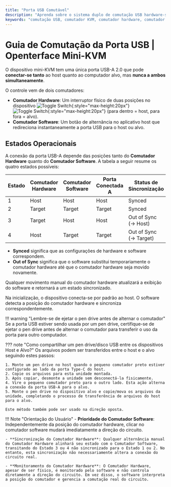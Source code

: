 ```yaml
---
title: "Porta USB Comutável"
description: "Aprenda sobre o sistema duplo de comutação USB hardware-software no Openterface Mini-KVM. Compreenda os quatro estados operacionais, diretrizes de segurança e futuras capacidades de acesso remoto."
keywords: "comutação USB, comutador KVM, comutador hardware, comutador software, controle de porta USB, KVM over USB, KVM over IP, acesso remoto, gerenciamento de dispositivos USB, periféricos de computador, gerenciamento de energia USB"
---
```


# **Guia de Comutação da Porta USB** | Openterface Mini-KVM

O dispositivo mini-KVM tem uma única porta USB-A 2.0 que pode **conectar-se tanto** ao host quanto ao computador alvo, mas **nunca a ambos simultaneamente**.

O controle vem de dois comutadores:

- **Comutador Hardware**: Um interruptor físico de duas posições no dispositivo ![Toggle Switch](https://assets.openterface.com/images/shell-icons/toggle-h-t.svg#only-light){:style="max-height:20px"} ![Toggle Switch](https://assets.openterface.com/images/shell-icons/toggle-h-t_1.svg#only-dark){:style="max-height:20px"} (para dentro = host, para fora = alvo).
- **Comutador Software**: Um botão de alternância no aplicativo host que redireciona instantaneamente a porta USB para o host ou alvo.

## Estados Operacionais

A conexão da porta USB-A depende das posições tanto do **Comutador Hardware** quanto do **Comutador Software**. A tabela a seguir resume os quatro estados possíveis:

| **Estado** | **Comutador Hardware** | **Comutador Software** | **Porta Conectada A** | **Status de Sincronização** |
| ---------- | ---------------------- | ---------------------- | --------------------- | --------------------------- |
| 1          | Host                   | Host                   | Host                  | Synced                      |
| 2          | Target                 | Target                 | Target                | Synced                      |
| 3          | Target                 | Host                   | Host                  | Out of Sync (→ Host)        |
| 4          | Host                   | Target                 | Target                | Out of Sync (→ Target)      |

- **Synced** significa que as configurações de hardware e software correspondem.
- **Out of Sync** significa que o software substitui temporariamente o comutador hardware até que o comutador hardware seja movido novamente.

Qualquer movimento manual do comutador hardware atualizará a exibição do software e retornará a um estado sincronizado.

Na inicialização, o dispositivo conecta-se por padrão ao host. O software detecta a posição do comutador hardware e sincroniza correspondentemente.

!!! warning "Lembre-se de ejetar o pen drive antes de alternar o comutador"
Se a porta USB estiver sendo usada por um pen drive, certifique-se de ejetar o pen drive antes de alternar o comutador para transferir o uso da porta para outro computador.

??? note "Como compartilhar um pen drive/disco USB entre os dispositivos Host e Alvo?"
Os arquivos podem ser transferidos entre o host e o alvo seguindo estes passos:

    1. Monte um pen drive no host quando o pequeno comutador preto estiver configurado ao lado da porta Type-C do host.
    2. Copie os arquivos para esta unidade montada.
    3. Após copiar, desmonte a unidade sem desconectá-la fisicamente.
    4. Vire o pequeno comutador preto para o outro lado. Esta ação alterna a conexão da porta USB-A para o alvo.
    5. Monte o pen drive no dispositivo alvo e copie/mova os arquivos da unidade, completando o processo de transferência de arquivos do host para o alvo.

    Este método também pode ser usado na direção oposta.

!!! Note "Orientação do Usuário" - **Prioridade do Comutador Software**: Independentemente da posição do comutador hardware, clicar no comutador software mudará imediatamente a direção do circuito.

    - **Sincronização do Comutador Hardware**: Qualquer alternância manual do Comutador Hardware alinhará seu estado com o Comutador Software, transitando do Estado 3 ou 4 não sincronizado para o Estado 1 ou 2. No entanto, esta sincronização não necessariamente altera a conexão do circuito real.

    - **Monitoramento do Comutador Hardware**: O Comutador Hardware, apesar de ser físico, é monitorado pelo software e não controla diretamente a direção do circuito. Em vez disso, o software interpreta a posição do comutador e gerencia a comutação real do circuito.
